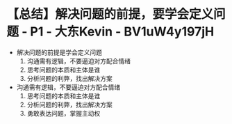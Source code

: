 # 【总结】解决问题的前提，要学会定义问题 - P1 - 大东Kevin - BV1uW4y197jH

-   解决问题的前提是学会定义问题
    1.  沟通需有逻辑，不要逼迫对方配合情绪
    2.  思考问题的本质和主体是谁
    3.  分析问题的利弊，找出解决方案
-   沟通需有逻辑，不要逼迫对方配合情绪
    1.  思考问题的本质和主体是谁
    2.  分析问题的利弊，找出解决方案
    3.  勇敢表达问题，掌握主动权